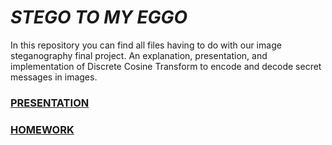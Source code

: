 # ___STEGO TO MY EGGO___
In this repository you can find all files having to do with our image steganography final project. An explanation, presentation, and implementation of Discrete Cosine Transform to encode and decode secret messages in images.

### [PRESENTATION](https://github.com/Stuycs-K/final-project-3-khalifaa-yuditskyr/blob/main/PRESENTATION.md)
### [HOMEWORK](https://github.com/Stuycs-K/final-project-3-khalifaa-yuditskyr/blob/main/HOMEWORK.md)

